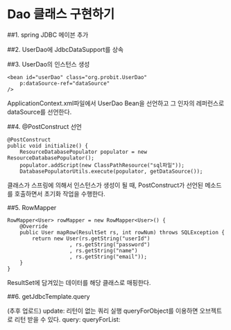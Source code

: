 # Dao 클래스 구현하기

##1. spring JDBC 메이븐 추가

##2. UserDao에 JdbcDataSupport를 상속

##3. UserDao의 인스턴스 생성

```
<bean id="userDao" class="org.probit.UserDao"
	p:dataSource-ref="dataSource"
/>
```

ApplicationContext.xml파일에서 UserDao Bean을 선언하고 그 인자의 레퍼런스로 dataSource를 선언한다.

##4. @PostConstruct 선언

```
@PostConstruct
public void initialize() {
	ResourceDatabasePopulator populator = new ResourceDatabasePopulator();
	populator.addScript(new ClassPathResource("sql파일"));
	DatabasePopulatorUtils.execute(populator, getDataSource());
```

클래스가 스프링에 의해서 인스턴스가 생성이 될 때, PostConstruct가 선언된 메소드를 호출하면서 초기화 작업을 수행한다.
 
##5. RowMapper

```
RowMapper<User> rowMapper = new RowMapper<User>() {
	@Override
	public User mapRow(ResultSet rs, int rowNum) throws SQLException {
		return new User(rs.getString("userId")
					, rs.getString("password")
					, rs.getString("name")
					, rs.getString("email"));
	}
}
```

ResultSet에 담겨있는 데이터를 해당 클래스로 매핑한다.

##6. getJdbcTemplate.query

(추후 업로드)
update: 리턴이 없는 쿼리 실행
queryForObject를 이용하면 오브젝트로 리턴 받을 수 있다.
query: 
queryForList: 